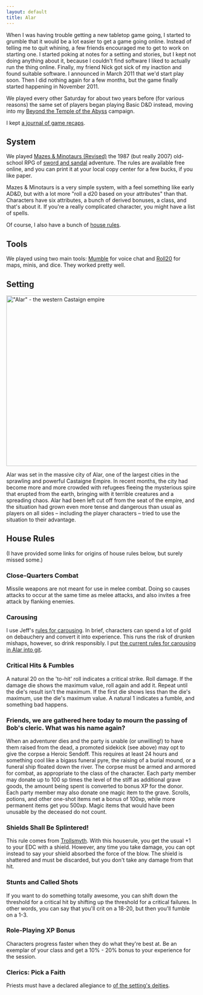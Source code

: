 ```yaml
---
layout: default
title: Alar
---
```


When I was having trouble getting a new tabletop game going, I started to
grumble that it would be a lot easier to get a game going online.  Instead of
telling me to quit whining, a few friends encouraged me to get to work on
starting one.  I started poking at notes for a setting and stories, but I kept
not doing anything about it, because I couldn't find software I liked to
actually run the thing online.  Finally, my friend Nick got sick of my inaction
and found suitable software.  I announced in March 2011 that we'd start play
soon.  Then I did nothing again for a few months, but the game finally started
happening in November 2011.

We played every other Saturday for about two years before (for various reasons)
the same set of players began playing Basic D&D instead, moving into my [Beyond
the Temple of the Abyss](/rpg/beyond) campaign.

I kept [a journal of game recaps](https://rjbs.cloud/tags/#rpg-alar).

## System

<!-- <img class='lefty' src='../../images/mazes-small.jpg'></img> -->

We played [Mazes & Minotaurs
(Revised)](http://mazesandminotaurs.free.fr/revised.html) the 1987 (but really
2007) old-school RPG of [sword and
sandal](https://en.wikipedia.org/wiki/Sword_and_sandal) adventure.  The rules
are available free online, and you can print it at your local copy center for a
few bucks, if you like paper.

Mazes & Minotaurs is a very simple system, with a feel something like early
AD&D, but with a lot more "roll a d20 based on your attributes" than that.
Characters have six attributes, a bunch of derived bonuses, a class, and that's
about it.  If you're a really complicated character, you might have a list of
spells.

Of course, I also have a bunch of [house rules](#house-rules).

## Tools

We played using two main tools:  [Mumble](https://www.mumble.info/) for voice
chat and [Roll20](https://roll20.net/) for maps, minis, and dice.  They
worked pretty well.

## Setting

<img src="https://live.staticflickr.com/5014/5494444760_4ba67eed86_c.jpg" width="800" height="450" alt="&quot;Alar&quot; - the western Castaign empire"/></a>

Alar was set in the massive city of Alar, one of the largest cities in the
sprawling and powerful Castaigne Empire.  In recent months, the city had become
more and more crowded with refugees fleeing the mysterious spire that erupted
from the earth, bringing with it terrible creatures and a spreading chaos.
Alar had been left cut off from the seat of the empire, and the situation had
grown even more tense and dangerous than usual as players on all sides –
including the player characters – tried to use the situation to their
advantage.

## House Rules

(I have provided some links for origins of house rules below, but surely missed
some.)

### Close-Quarters Combat

Missile weapons are not meant for use in melee combat.  Doing so causes
attacks to occur at the same time as melee attacks, and also invites a free
attack by flanking enemies.

### Carousing

I use Jeff's [rules for
carousing](http://jrients.blogspot.com/2008/12/party-like-its-999.html).  In
brief, characters can spend a lot of gold on debauchery and convert it into
experience.  This runs the risk of drunken mishaps, however, so drink
responsibly.  I put [the current rules for carousing in Alar into git](
https://github.com/rjbs/RPG-Alar/blob/master/Misc/Carousing.mkdn).

### Critical Hits & Fumbles

A natural 20 on the 'to-hit' roll indicates a critical strike.  Roll
damage.  If the damage die shows the maximum value, roll again and add it.
Repeat until the die's result isn't the maximum.  If the first die shows
less than the die's maximum, use the die's maximum value.  A natural 1
indicates a fumble, and something bad happens.

### Friends, we are gathered here today to mourn the passing of Bob's cleric.  What was his name again?

When an adventurer dies and the party is unable (or unwilling!) to have
them raised from the dead, a promoted sidekick (see above) may opt to give
the corpse a Heroic Sendoff.  This requires at least 24 hours and something
cool like a bigass funeral pyre, the raising of a burial mound, or a
funeral ship floated down the river.  The corpse must be armed and armored
for combat, as appropriate to the class of the character.  Each party
member may donate up to 100 sp times the level of the stiff as additional
grave goods, the amount being spent is converted to bonus XP for the donor.
Each party member may also donate one magic item to the grave.  Scrolls,
potions, and other one-shot items net a bonus of 100xp, while more
permanent items get you 500xp.  Magic items that would have been unusable
by the deceased do not count.

### Shields Shall Be Splintered!

This rule comes from
[Trollsmyth](http://trollsmyth.blogspot.com/2008/05/shields-shall-be-splintered.html).
With this houserule, you get the usual +1 to your EDC with a shield.  However,
any time you take damage, you can opt instead to say your shield absorbed the
force of the blow.  The shield is shattered and must be discarded, but you
don't take any damage from that hit.

### Stunts and Called Shots

If you want to do something totally awesome, you can shift down the
threshold for a critical hit by shifting up the threshold for a critical
failures.  In other words, you can say that you'll crit on a 18-20, but
then you'll fumble on a 1-3.

### Role-Playing XP Bonus

Characters progress faster when they do what they're best at.  Be an
exemplar of your class and get a 10% - 20% bonus to your experience for the
session.

### Clerics: Pick a Faith

Priests must have a declared allegiance to [of the setting's
deities](https://github.com/rjbs/RPG-Alar/tree/master/Pantheon).
